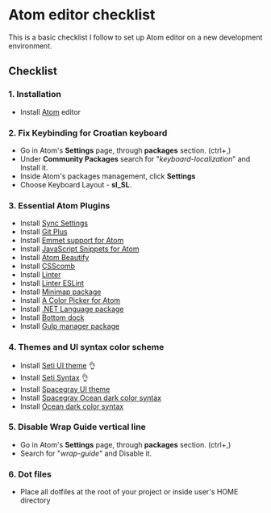 # Atom editor checklist
This is a basic checklist I follow to set up Atom editor on a new development environment.  

## Checklist

### 1. Installation
- Install [Atom](https://atom.io/) editor


### 2. Fix Keybinding for Croatian keyboard
- Go in Atom's **Settings** page, through **packages** section. (ctrl+,)
- Under **Community Packages** search for "*keyboard-localization*" and Install it.
- Inside Atom's packages management, click **Settings**
- Choose Keyboard Layout - **sl_SL**.


### 3. Essential Atom Plugins
- Install [Sync Settings](https://atom.io/packages/sync-settings)
- Install [Git Plus](https://atom.io/packages/git-plus)
- Install [Emmet support for Atom](https://github.com/emmetio/emmet-atom)
- Install [JavaScript Snippets for Atom](https://atom.io/packages/javascript-snippets)
- Install [Atom Beautify](https://atom.io/packages/atom-beautify)
- Install [CSScomb](https://atom.io/packages/atom-css-comb)
- Install [Linter](https://atom.io/packages/linter)
- Install [Linter ESLint](https://atom.io/packages/linter-eslint)
- Install [Minimap package](https://atom.io/packages/minimap)
- Install [A Color Picker for Atom](https://github.com/thomaslindstrom/color-picker)
- Install [.NET Language package](https://github.com/jbalboni/atom-language-aspx)
- Install [Bottom dock](https://github.com/benjaminRomano/bottom-dock)
- Install [Gulp manager package](https://github.com/benjaminRomano/gulp-manager)

### 4. Themes and UI syntax color scheme
- Install [Seti UI theme](https://github.com/jesseweed/seti-ui) :ok_hand:
- Install [Seti Syntax](https://github.com/jesseweed/seti-syntax) :ok_hand:
- Install [Spacegray UI theme](https://github.com/cannikin/spacegray-dark-ui)
- Install [Spacegray Ocean dark color syntax](https://github.com/carloe/spacegray-base16-ocean-dark)
- Install [Ocean dark color syntax](https://github.com/robbschiller/base16-ocean-dark)


### 5. Disable Wrap Guide vertical line
- Go in Atom's **Settings** page, through **packages** section. (ctrl+,)
- Search for "*wrap-guide*" and Disable it.

### 6. Dot files
- Place all dotfiles at the root of your project or inside user's HOME directory
